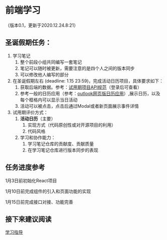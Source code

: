 # 前端学习
（版本0.1，更新于2020.12.24.8:21）

## 圣诞假期任务：

1. 学习笔记
    1. 整个前段小组共同编写一套笔记
    2. 笔记可以随时被更新，需要注意的是四个人之间的版本同步
    3. 可以修改他人编写的部分
2. 在圣诞假期左右 (deadline: 1.15 23:59)，完成活动日历项目，具体要求如下：
    1. 获取后端的数据。参考：[试用期项目API规范](https://github.com/TeaBreak-Tech/APIdoc/blob/main/Probation/index.md)（登录后可查看）
    2. 参考一般的日历应用（参考：[outlook网页版日历应用](https://outlook.live.com/calendar/0/view/month)）,展示日历，以及每个框格内可以显示当日活动
    4. 活动可以被点击，点击后通过Modal或者新页面展示事件详情
3. 试用期评价方式：
    1. __活动日历__（主要）
        1. 实现方式（代码原创性或对开源项目的利用）
        2. 代码风格
    2. 学习和协作能力：
        1. 学习笔记仓库的贡献度、贡献质量
        2. 在学习笔记仓库进行版本同步的表现

## 任务进度参考

1月3日前初始化React项目

1月10日前完成组件的引入和页面功能的实现

1月15日前完成接口对接、功能完善

## 接下来建议阅读
[学习指导](./1.Learning.md)
